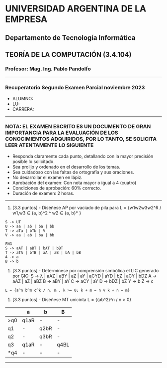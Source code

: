 # UNIVERSIDAD ARGENTINA DE LA EMPRESA

## Departamento de Tecnología Informática

## TEORÍA DE LA COMPUTACIÓN (3.4.104)

### Profesor: Mag. Ing. Pablo Pandolfo

---

### Recuperatorio Segundo Examen Parcial noviembre 2023

* ALUMNO:  
* LU:
* CARRERA:

---

### NOTA: EL EXAMEN ESCRITO ES UN DOCUMENTO DE GRAN IMPORTANCIA PARA LA EVALUACIÓN DE LOS CONOCIMIENTOS ADQUIRIDOS, POR LO TANTO, SE SOLICITA LEER ATENTAMENTE LO SIGUIENTE

* Responda claramente cada punto, detallando con la mayor precisión posible lo solicitado.
* Sea prolijo y ordenado en el desarrollo de los temas.
* Sea cuidadoso con las faltas de ortografía y sus oraciones.
* No desarrollar el examen en lápiz.
* Aprobación del examen: Con nota mayor o igual a 4 (cuatro)
* Condiciones de aprobación: 60% correcto.
* Duración de examen: 2 horas.

---

1. [3.3 puntos] - Diséñese AP por vaciado de pila para L = {w1w2w3w2^R / w1,w3 ∈ {a, b}^2 ^ w2 ∈ {a, b}* }

```plain
S -> UT
U -> aa | ab | ba | bb
T -> aTa | bTb | V
V -> aa | ab | ba | bb

FNG
S -> aAT | aBT | bAT | bBT
T -> aTA | bTB | aA | aB | bA | bB
A -> a
B -> b
```

1. [3.3 puntos] - Determínese por comprensión simbólica el LIC generado por GIC:
S -> λ | aAZ | aBY | aZ | aY | aCYD | aYD | bZ | aCY | bDZ
A -> aAZ | aZ | aBZ
B -> aBY | aY
C -> aCY | aY
D -> bDZ | bZ
Y -> b
Z -> c

```plain
L = {a^n b^m c^k / n, m , k >= 0; k + m = n v k + n = m}
```

1. [3.3 puntos] - Diséñese MT unicinta L = {(ab^2)^n / n > 0}

| | a | b | B |
| -- | -- | -- | -- |
| >q0 | q1aR | - | - |
| q1  | - | q2bR | - |
| q2  | - | q3bR | - |
| q3  | q1aR | - | q4BL |
| *q4 | - | - | - |

---
